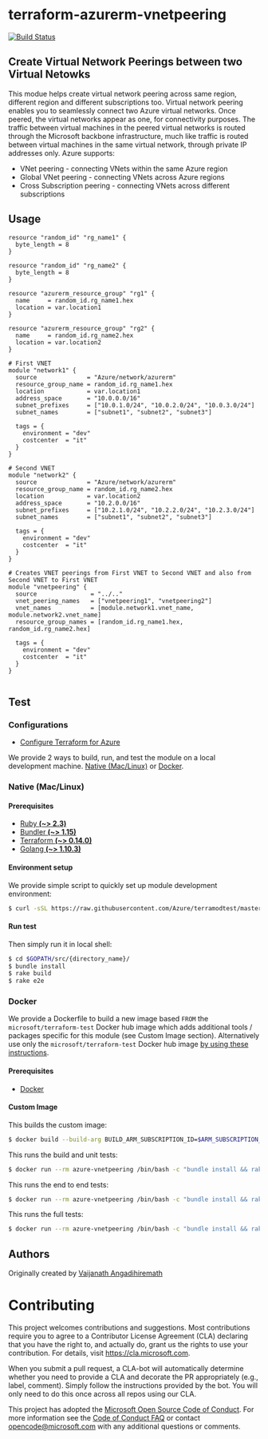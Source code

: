 # terraform-azurerm-vnetpeering

[![Build Status](https://travis-ci.org/Azure/terraform-azurerm-vnetpeering.svg?branch=master)](https://travis-ci.org/Azure/terraform-azurerm-vnetpeering)

## Create Virtual Network Peerings between two Virtual Netowks
This modue helps create virtual network peering across same region, different region and different subscriptions too. Virtual network peering enables you to seamlessly connect two Azure virtual networks. Once peered, the virtual networks appear as one, for connectivity purposes. The traffic between virtual machines in the peered virtual networks is routed through the Microsoft backbone infrastructure, much like traffic is routed between virtual machines in the same virtual network, through private IP addresses only. Azure supports:

- VNet peering - connecting VNets within the same Azure region
- Global VNet peering - connecting VNets across Azure regions
- Cross Subscription peering - connecting VNets across different subscriptions

## Usage


```hcl
resource "random_id" "rg_name1" {
  byte_length = 8
}

resource "random_id" "rg_name2" {
  byte_length = 8
}

resource "azurerm_resource_group" "rg1" {
  name     = random_id.rg_name1.hex
  location = var.location1
}

resource "azurerm_resource_group" "rg2" {
  name     = random_id.rg_name2.hex
  location = var.location2
}

# First VNET
module "network1" {
  source              = "Azure/network/azurerm"
  resource_group_name = random_id.rg_name1.hex
  location            = var.location1
  address_space       = "10.0.0.0/16"
  subnet_prefixes     = ["10.0.1.0/24", "10.0.2.0/24", "10.0.3.0/24"]
  subnet_names        = ["subnet1", "subnet2", "subnet3"]

  tags = {
    environment = "dev"
    costcenter  = "it"
  }
}

# Second VNET
module "network2" {
  source              = "Azure/network/azurerm"
  resource_group_name = random_id.rg_name2.hex
  location            = var.location2
  address_space       = "10.2.0.0/16"
  subnet_prefixes     = ["10.2.1.0/24", "10.2.2.0/24", "10.2.3.0/24"]
  subnet_names        = ["subnet1", "subnet2", "subnet3"]

  tags = {
    environment = "dev"
    costcenter  = "it"
  }
}

# Creates VNET peerings from First VNET to Second VNET and also from Second VNET to First VNET
module "vnetpeering" {
  source               = "../.."
  vnet_peering_names   = ["vnetpeering1", "vnetpeering2"]
  vnet_names           = [module.network1.vnet_name, module.network2.vnet_name]
  resource_group_names = [random_id.rg_name1.hex, random_id.rg_name2.hex]

  tags = {
    environment = "dev"
    costcenter  = "it"
  }
}


```

## Test

### Configurations

- [Configure Terraform for Azure](https://docs.microsoft.com/en-us/azure/virtual-machines/linux/terraform-install-configure)

We provide 2 ways to build, run, and test the module on a local development machine.  [Native (Mac/Linux)](#native-maclinux) or [Docker](#docker).

### Native (Mac/Linux)

#### Prerequisites

- [Ruby **(~> 2.3)**](https://www.ruby-lang.org/en/downloads/)
- [Bundler **(~> 1.15)**](https://bundler.io/)
- [Terraform **(~> 0.14.0)**](https://www.terraform.io/downloads.html)
- [Golang **(~> 1.10.3)**](https://golang.org/dl/)

#### Environment setup

We provide simple script to quickly set up module development environment:

```sh
$ curl -sSL https://raw.githubusercontent.com/Azure/terramodtest/master/tool/env_setup.sh | sudo bash
```

#### Run test

Then simply run it in local shell:

```sh
$ cd $GOPATH/src/{directory_name}/
$ bundle install
$ rake build
$ rake e2e
```

### Docker

We provide a Dockerfile to build a new image based `FROM` the `microsoft/terraform-test` Docker hub image which adds additional tools / packages specific for this module (see Custom Image section).  Alternatively use only the `microsoft/terraform-test` Docker hub image [by using these instructions](https://github.com/Azure/terraform-test).

#### Prerequisites

- [Docker](https://www.docker.com/community-edition#/download)

#### Custom Image

This builds the custom image:

```sh
$ docker build --build-arg BUILD_ARM_SUBSCRIPTION_ID=$ARM_SUBSCRIPTION_ID --build-arg BUILD_ARM_CLIENT_ID=$ARM_CLIENT_ID --build-arg BUILD_ARM_CLIENT_SECRET=$ARM_CLIENT_SECRET --build-arg BUILD_ARM_TENANT_ID=$ARM_TENANT_ID -t azure-vnetpeering .
```

This runs the build and unit tests:

```sh
$ docker run --rm azure-vnetpeering /bin/bash -c "bundle install && rake build"
```

This runs the end to end tests:

```sh
$ docker run --rm azure-vnetpeering /bin/bash -c "bundle install && rake e2e"
```

This runs the full tests:

```sh
$ docker run --rm azure-vnetpeering /bin/bash -c "bundle install && rake full"
```

## Authors

Originally created by [Vaijanath Angadihiremath](http://github.com/VaijanathB)

# Contributing

This project welcomes contributions and suggestions.  Most contributions require you to agree to a
Contributor License Agreement (CLA) declaring that you have the right to, and actually do, grant us
the rights to use your contribution. For details, visit https://cla.microsoft.com.

When you submit a pull request, a CLA-bot will automatically determine whether you need to provide
a CLA and decorate the PR appropriately (e.g., label, comment). Simply follow the instructions
provided by the bot. You will only need to do this once across all repos using our CLA.

This project has adopted the [Microsoft Open Source Code of Conduct](https://opensource.microsoft.com/codeofconduct/).
For more information see the [Code of Conduct FAQ](https://opensource.microsoft.com/codeofconduct/faq/) or
contact [opencode@microsoft.com](mailto:opencode@microsoft.com) with any additional questions or comments.